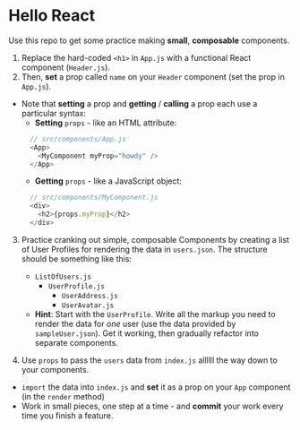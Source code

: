 # Hello React

Use this repo to get some practice making **small**, **composable** components.

1. Replace the hard-coded `<h1>` in `App.js` with a functional React component (`Header.js`).
2. Then, **set** a prop called `name` on your `Header` component (set the prop in `App.js`).
  - Note that **setting** a prop and **getting** / **calling** a prop each use a particular syntax:
    - **Setting** `props` - like an HTML attribute:
    ```js
      // src/components/App.js
      <App>
        <MyComponent myProp="howdy" />
      </App>
    ```
    - **Getting** `props` - like a JavaScript object:
    ```js
      // src/components/MyComponent.js
      <div>
        <h2>{props.myProp}</h2>
      </div>
    ```
3. Practice cranking out simple, composable Components by creating a list of User Profiles for rendering the data in `users.json`. The structure should be something like this:
    - `ListOfUsers.js`
      - `UserProfile.js`
        - `UserAddress.js`
        - `UserAvatar.js`
    - **Hint**: Start with the `UserProfile`. Write all the markup you need to render the data for *one* user (use the data provided by `sampleUser.json`). Get it working, then gradually refactor into separate components.

4. Use `props` to pass the `users` data from `index.js` allllll the way down to your components.
  - `import` the data into `index.js` and **set** it as a prop on your `App` component (in the `render` method)
  - Work in small pieces, one step at a time - and **commit** your work every time you finish a feature.
